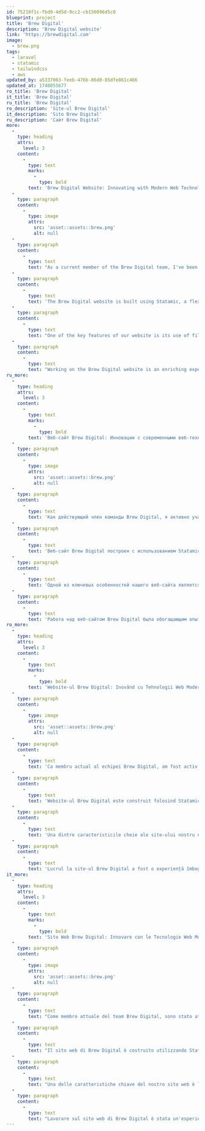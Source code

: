 ```yaml
---
id: 75210f1c-fbd9-4d5d-9cc2-cb150096d5c0
blueprint: project
title: 'Brew Digital'
description: 'Brew Digital website'
link: 'https://brewdigital.com'
image:
  - brew.png
tags:
  - laravel
  - statamic
  - tailwindcss
  - aws
updated_by: a5337063-feeb-476b-86d0-85dfe861c466
updated_at: 1740055677
ro_title: 'Brew Digital'
it_title: 'Brew Digital'
ru_title: 'Brew Digital'
ro_description: 'Site-ul Brew Digital'
it_description: 'Sito Brew Digital'
ru_description: 'Сайт Brew Digital'
more:
  -
    type: heading
    attrs:
      level: 3
    content:
      -
        type: text
        marks:
          -
            type: bold
        text: 'Brew Digital Website: Innovating with Modern Web Technologies'
  -
    type: paragraph
    content:
      -
        type: image
        attrs:
          src: 'asset::assets::brew.png'
          alt: null
  -
    type: paragraph
    content:
      -
        type: text
        text: "As a current member of the Brew Digital team, I've been actively involved in the development and enhancement of our company's website. Brew Digital is a dynamic and forward-thinking company that specializes in delivering cutting-edge digital solutions. Our website reflects our commitment to innovation and excellence."
  -
    type: paragraph
    content:
      -
        type: text
        text: 'The Brew Digital website is built using Statamic, a flexible CMS that leverages the power of Laravel and Tailwind CSS. This combination allows us to create a highly customizable and visually appealing user interface. Recently, I had the opportunity to modify the Resource Hub page to incorporate Livewire, enhancing its interactivity and user experience.'
  -
    type: paragraph
    content:
      -
        type: text
        text: "One of the key features of our website is its use of filesystem content storage, which ensures efficient and organized management of our digital assets. Additionally, we've integrated the site with Cloudflare to optimize performance and security. By taking advantage of Statamic's full-page caching, we've significantly improved page load times, providing a seamless browsing experience for our users."
  -
    type: paragraph
    content:
      -
        type: text
        text: "Working on the Brew Digital website is an enriching experience, allowing me to apply and expand my skills in modern web development. I'm proud to contribute to a platform that not only showcases our expertise but also serves as a testament to our dedication to delivering high-quality digital solutions."
ru_more:
  -
    type: heading
    attrs:
      level: 3
    content:
      -
        type: text
        marks:
          -
            type: bold
        text: 'Веб-сайт Brew Digital: Инновации с современными веб-технологиями'
  -
    type: paragraph
    content:
      -
        type: image
        attrs:
          src: 'asset::assets::brew.png'
          alt: null
  -
    type: paragraph
    content:
      -
        type: text
        text: 'Как действующий член команды Brew Digital, я активно участвую в разработке и улучшении веб-сайта нашей компании. Brew Digital — это динамичная и перспективная компания, специализирующаяся на предоставлении передовых цифровых решений. Наш веб-сайт отражает нашу приверженность инновациям и совершенству.'
  -
    type: paragraph
    content:
      -
        type: text
        text: 'Веб-сайт Brew Digital построен с использованием Statamic, гибкой CMS, которая использует мощь Laravel и Tailwind CSS. Эта комбинация позволяет нам создавать высоконастраиваемый и визуально привлекательный пользовательский интерфейс. Недавно у меня была возможность модифицировать страницу Resource Hub, чтобы внедрить Livewire, улучшив её интерактивность и пользовательский опыт.'
  -
    type: paragraph
    content:
      -
        type: text
        text: 'Одной из ключевых особенностей нашего веб-сайта является использование файловой системы для хранения контента, что обеспечивает эффективное и организованное управление нашими цифровыми ресурсами. Кроме того, мы интегрировали сайт с Cloudflare для оптимизации производительности и безопасности. Воспользовавшись полной кэшированием страниц Statamic, мы значительно улучшили время загрузки страниц, обеспечивая беспрепятственный просмотр для наших пользователей.'
  -
    type: paragraph
    content:
      -
        type: text
        text: 'Работа над веб-сайтом Brew Digital была обогащающим опытом, позволившим мне применить и расширить свои навыки в современной веб-разработке. Я горжусь тем, что вношу свой вклад в платформу, которая не только демонстрирует наш опыт, но и служит доказательством нашей приверженности к предоставлению высококачественных цифровых решений.'
ro_more:
  -
    type: heading
    attrs:
      level: 3
    content:
      -
        type: text
        marks:
          -
            type: bold
        text: 'Website-ul Brew Digital: Inovând cu Tehnologii Web Moderne'
  -
    type: paragraph
    content:
      -
        type: image
        attrs:
          src: 'asset::assets::brew.png'
          alt: null
  -
    type: paragraph
    content:
      -
        type: text
        text: 'Ca membru actual al echipei Brew Digital, am fost activ implicat în dezvoltarea și îmbunătățirea site-ului web al companiei noastre. Brew Digital este o companie dinamică și orientată spre viitor, specializată în furnizarea de soluții digitale de ultimă generație. Site-ul nostru reflectă angajamentul nostru față de inovație și excelență.'
  -
    type: paragraph
    content:
      -
        type: text
        text: 'Website-ul Brew Digital este construit folosind Statamic, un CMS flexibil care valorifică puterea Laravel și Tailwind CSS. Această combinație ne permite să creăm o interfață de utilizator extrem de personalizabilă și atrăgătoare vizual. Recent, am avut oportunitatea de a modifica pagina Resource Hub pentru a încorpora Livewire, îmbunătățindu-i interactivitatea și experiența utilizatorului.'
  -
    type: paragraph
    content:
      -
        type: text
        text: 'Una dintre caracteristicile cheie ale site-ului nostru este utilizarea stocării de conținut pe sistemul de fișiere, care asigură gestionarea eficientă și organizată a activelor noastre digitale. În plus, am integrat site-ul cu Cloudflare pentru a optimiza performanța și securitatea. Prin valorificarea caching-ului complet al paginilor în Statamic, am îmbunătățit semnificativ timpii de încărcare a paginilor, oferind o experiență de navigare fără întreruperi pentru utilizatorii noștri.'
  -
    type: paragraph
    content:
      -
        type: text
        text: 'Lucrul la site-ul Brew Digital a fost o experiență îmbogățitoare, care mi-a permis să aplic și să extind abilitățile mele în dezvoltarea web modernă. Sunt mândru să contribui la o platformă care nu doar că ne demonstrează expertiza, dar servește și ca mărturie a dedicării noastre pentru furnizarea de soluții digitale de înaltă calitate.'
it_more:
  -
    type: heading
    attrs:
      level: 3
    content:
      -
        type: text
        marks:
          -
            type: bold
        text: 'Sito Web Brew Digital: Innovare con le Tecnologie Web Moderne'
  -
    type: paragraph
    content:
      -
        type: image
        attrs:
          src: 'asset::assets::brew.png'
          alt: null
  -
    type: paragraph
    content:
      -
        type: text
        text: "Come membro attuale del team Brew Digital, sono stato attivamente coinvolto nello sviluppo e nel miglioramento del sito web della nostra azienda. Brew Digital è un'azienda dinamica e lungimirante, specializzata nella fornitura di soluzioni digitali all'avanguardia. Il nostro sito web riflette il nostro impegno per l'innovazione e l'eccellenza."
  -
    type: paragraph
    content:
      -
        type: text
        text: "Il sito web di Brew Digital è costruito utilizzando Statamic, un CMS flessibile che sfrutta la potenza di Laravel e Tailwind CSS. Questa combinazione ci consente di creare un'interfaccia utente altamente personalizzabile e visivamente attraente. Recentemente, ho avuto l'opportunità di modificare la pagina Resource Hub per incorporare Livewire, migliorandone l'interattività e l'esperienza utente."
  -
    type: paragraph
    content:
      -
        type: text
        text: "Una delle caratteristiche chiave del nostro sito web è l'uso dello storage dei contenuti su filesystem, che garantisce una gestione efficiente e organizzata delle nostre risorse digitali. Inoltre, abbiamo integrato il sito con Cloudflare per ottimizzare le prestazioni e la sicurezza. Sfruttando il caching completo delle pagine di Statamic, abbiamo migliorato significativamente i tempi di caricamento delle pagine, offrendo un'esperienza di navigazione senza interruzioni per i nostri utenti."
  -
    type: paragraph
    content:
      -
        type: text
        text: "Lavorare sul sito web di Brew Digital è stata un'esperienza arricchente, che mi ha permesso di applicare e ampliare le mie competenze nello sviluppo web moderno. Sono orgoglioso di contribuire a una piattaforma che non solo dimostra la nostra esperienza, ma serve anche come testimonianza del nostro impegno nel fornire soluzioni digitali di alta qualità."
---
```

